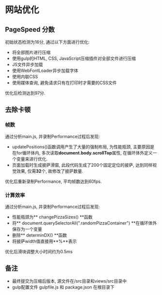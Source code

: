 # 网站优化

## PageSpeed 分数

初始状态检测为16分, 通过以下方面进行优化:

* 将全部图片进行压缩
* 使用gulp的HTML, CSS, JavaScript压缩插件对全部文件进行压缩
* JS文件异步加载
* 使用WebFontLoader异步加载字体
* 使用内联CSS
* 使用媒体查询, 避免请求只有在打印时才需要的CSS文件

优化后检测达到97分.

## 去除卡顿

### 帧数

通过分析main.js, 并录制Performance过程后发现:

* updatePositions()函数调用产生了大量的强制布局, 为性能瓶颈, 主要原因是在for循环体内, 多次读取**document.body.scrollTop**属性, 在循环体外定义一个变量来进行优化.
* 页面加载时生成披萨滑窗, 此段代码生成了200个固定定位的披萨, 达到同样视觉效果, 仅需**32**个, 故修改了披萨数量.

优化后重新录制Performance, 平均帧数达到60fps.

### 计算效率
通过分析main.js, 并录制Performance过程后发现:

* 性能瓶颈为** changePizzaSizes() **函数
* 将** document.querySelectorAll(".randomPizzaContainer") **在循环体外保存为一个变量
* 删除** determinDX() **函数
* 将披萨width值直接用**%**表示

优化后滑块调整大小时间约为0.5ms

## 备注
* 最终提交为压缩后版本, 源文件在/src目录和views/src目录中
* gulp配置文件 gulpfile.js 和 package.json 在根目录下
